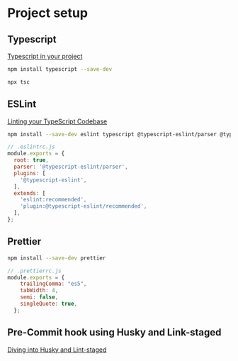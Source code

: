 # Project setup

## Typescript

[Typescript in your project](https://www.typescriptlang.org/download)

```sh
npm install typescript --save-dev
```

```sh
npx tsc
```

## ESLint

[Linting your TypeScript Codebase](https://typescript-eslint.io/docs/linting/)

```sh
npm install --save-dev eslint typescript @typescript-eslint/parser @typescript-eslint/eslint-plugin
```

```js
// .eslintrc.js
module.exports = {
  root: true,
  parser: '@typescript-eslint/parser',
  plugins: [
    '@typescript-eslint',
  ],
  extends: [
    'eslint:recommended',
    'plugin:@typescript-eslint/recommended',
  ],
};
```
## Prettier

```sh
npm install --save-dev prettier
```

```js
// .prettierrc.js
module.exports = {
    trailingComma: "es5",
    tabWidth: 4,
    semi: false,
    singleQuote: true,
  };
```

## Pre-Commit hook using Husky and Link-staged
[Diving into Husky and Lint-staged](https://laurieontech.com/posts/husky/)
